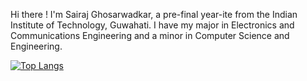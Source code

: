 Hi there ! 
I'm Sairaj Ghosarwadkar, a pre-final year-ite from the Indian Institute of Technology, Guwahati. 
I have my major in Electronics and Communications Engineering and a minor in Computer Science and Engineering. 


[![Top Langs](https://github-readme-stats.vercel.app/api/top-langs/?username=Sairaj-G&layout=pie)](https://github.com/anuraghazra/github-readme-stats)
